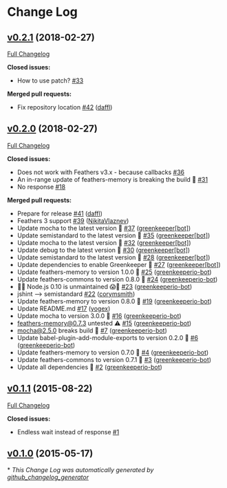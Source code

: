 # Change Log

## [v0.2.1](https://github.com/feathersjs-ecosystem/feathers-batch/tree/v0.2.1) (2018-02-27)
[Full Changelog](https://github.com/feathersjs-ecosystem/feathers-batch/compare/v0.2.0...v0.2.1)

**Closed issues:**

- How to use patch? [\#33](https://github.com/feathersjs-ecosystem/feathers-batch/issues/33)

**Merged pull requests:**

- Fix repository location [\#42](https://github.com/feathersjs-ecosystem/feathers-batch/pull/42) ([daffl](https://github.com/daffl))

## [v0.2.0](https://github.com/feathersjs-ecosystem/feathers-batch/tree/v0.2.0) (2018-02-27)
[Full Changelog](https://github.com/feathersjs-ecosystem/feathers-batch/compare/v0.1.1...v0.2.0)

**Closed issues:**

- Does not work with Feathers v3.x - because callbacks [\#36](https://github.com/feathersjs-ecosystem/feathers-batch/issues/36)
- An in-range update of feathers-memory is breaking the build 🚨 [\#31](https://github.com/feathersjs-ecosystem/feathers-batch/issues/31)
- No response [\#18](https://github.com/feathersjs-ecosystem/feathers-batch/issues/18)

**Merged pull requests:**

- Prepare for release [\#41](https://github.com/feathersjs-ecosystem/feathers-batch/pull/41) ([daffl](https://github.com/daffl))
- Feathers 3 support [\#39](https://github.com/feathersjs-ecosystem/feathers-batch/pull/39) ([NikitaVlaznev](https://github.com/NikitaVlaznev))
- Update mocha to the latest version 🚀 [\#37](https://github.com/feathersjs-ecosystem/feathers-batch/pull/37) ([greenkeeper[bot]](https://github.com/apps/greenkeeper))
- Update semistandard to the latest version 🚀 [\#35](https://github.com/feathersjs-ecosystem/feathers-batch/pull/35) ([greenkeeper[bot]](https://github.com/apps/greenkeeper))
- Update mocha to the latest version 🚀 [\#32](https://github.com/feathersjs-ecosystem/feathers-batch/pull/32) ([greenkeeper[bot]](https://github.com/apps/greenkeeper))
- Update debug to the latest version 🚀 [\#30](https://github.com/feathersjs-ecosystem/feathers-batch/pull/30) ([greenkeeper[bot]](https://github.com/apps/greenkeeper))
- Update semistandard to the latest version 🚀 [\#28](https://github.com/feathersjs-ecosystem/feathers-batch/pull/28) ([greenkeeper[bot]](https://github.com/apps/greenkeeper))
- Update dependencies to enable Greenkeeper 🌴 [\#27](https://github.com/feathersjs-ecosystem/feathers-batch/pull/27) ([greenkeeper[bot]](https://github.com/apps/greenkeeper))
- Update feathers-memory to version 1.0.0 🚀 [\#25](https://github.com/feathersjs-ecosystem/feathers-batch/pull/25) ([greenkeeperio-bot](https://github.com/greenkeeperio-bot))
- Update feathers-commons to version 0.8.0 🚀 [\#24](https://github.com/feathersjs-ecosystem/feathers-batch/pull/24) ([greenkeeperio-bot](https://github.com/greenkeeperio-bot))
- 👻😱 Node.js 0.10 is unmaintained 😱👻 [\#23](https://github.com/feathersjs-ecosystem/feathers-batch/pull/23) ([greenkeeperio-bot](https://github.com/greenkeeperio-bot))
- jshint —\> semistandard [\#22](https://github.com/feathersjs-ecosystem/feathers-batch/pull/22) ([corymsmith](https://github.com/corymsmith))
- Update feathers-memory to version 0.8.0 🚀 [\#19](https://github.com/feathersjs-ecosystem/feathers-batch/pull/19) ([greenkeeperio-bot](https://github.com/greenkeeperio-bot))
- Update README.md [\#17](https://github.com/feathersjs-ecosystem/feathers-batch/pull/17) ([yogex](https://github.com/yogex))
- Update mocha to version 3.0.0 🚀 [\#16](https://github.com/feathersjs-ecosystem/feathers-batch/pull/16) ([greenkeeperio-bot](https://github.com/greenkeeperio-bot))
- feathers-memory@0.7.3 untested ⚠️ [\#15](https://github.com/feathersjs-ecosystem/feathers-batch/pull/15) ([greenkeeperio-bot](https://github.com/greenkeeperio-bot))
- mocha@2.5.0 breaks build 🚨 [\#7](https://github.com/feathersjs-ecosystem/feathers-batch/pull/7) ([greenkeeperio-bot](https://github.com/greenkeeperio-bot))
- Update babel-plugin-add-module-exports to version 0.2.0 🚀 [\#6](https://github.com/feathersjs-ecosystem/feathers-batch/pull/6) ([greenkeeperio-bot](https://github.com/greenkeeperio-bot))
- Update feathers-memory to version 0.7.0 🚀 [\#4](https://github.com/feathersjs-ecosystem/feathers-batch/pull/4) ([greenkeeperio-bot](https://github.com/greenkeeperio-bot))
- Update feathers-commons to version 0.7.1 🚀 [\#3](https://github.com/feathersjs-ecosystem/feathers-batch/pull/3) ([greenkeeperio-bot](https://github.com/greenkeeperio-bot))
- Update all dependencies 🌴 [\#2](https://github.com/feathersjs-ecosystem/feathers-batch/pull/2) ([greenkeeperio-bot](https://github.com/greenkeeperio-bot))

## [v0.1.1](https://github.com/feathersjs-ecosystem/feathers-batch/tree/v0.1.1) (2015-08-22)
[Full Changelog](https://github.com/feathersjs-ecosystem/feathers-batch/compare/v0.1.0...v0.1.1)

**Closed issues:**

- Endless wait instead of response [\#1](https://github.com/feathersjs-ecosystem/feathers-batch/issues/1)

## [v0.1.0](https://github.com/feathersjs-ecosystem/feathers-batch/tree/v0.1.0) (2015-05-17)


\* *This Change Log was automatically generated by [github_changelog_generator](https://github.com/skywinder/Github-Changelog-Generator)*